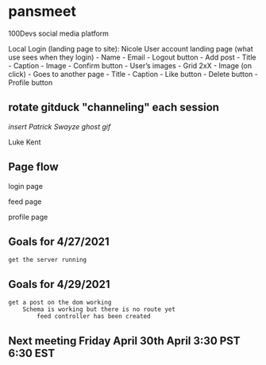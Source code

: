 
# pansmeet
100Devs social media platform

Local Login (landing page to site): Nicole
User account landing page (what use sees when they login)
    - Name
    - Email
    - Logout button
    - Add post
        - Title
        - Caption
        - Image
        - Confirm button
    - User’s images
    - Grid 2xX
    - Image (on click)
        - Goes to another page
            - Title
            - Caption
            - Like button
            - Delete button
            - Profile button


## rotate gitduck "channeling" each session

*insert Patrick Swayze ghost gif* 

Luke
Kent 

## Page flow

login page

feed page

profile page

## Goals for 4/27/2021
    get the server running 
## Goals for 4/29/2021
    get a post on the dom working
        Schema is working but there is no route yet 
            feed controller has been created 
            
             
## Next meeting Friday April 30th April  3:30 PST 6:30 EST

    
    